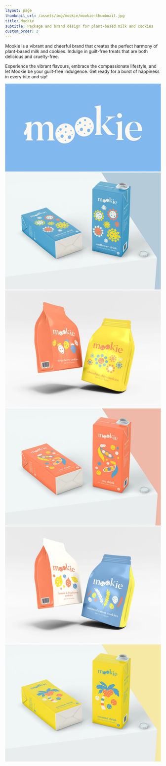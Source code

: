 ```yaml
---
layout: page
thumbnail_url: /assets/img/mookie/mookie-thumbnail.jpg
title: Mookie
subtitle: Package and brand design for plant-based milk and cookies
custom_order: 3
---
```

Mookie is a vibrant and cheerful brand that creates the perfect harmony of plant-based milk and cookies. Indulge in guilt-free treats that are both delicious and cruelty-free.

Experience the vibrant flavours, embrace the compassionate lifestyle, and let Mookie be your guilt-free indulgence. Get ready for a burst of happiness in every bite and sip!

![](/assets/img/mookie/mookie-1.gif)
![](/assets/img/mookie/mookie-thumbnail.jpg)
![](/assets/img/mookie/mookie-2.jpg)
![](/assets/img/mookie/mookie-3.jpg)
![](/assets/img/mookie/mookie-4.jpg)
![](/assets/img/mookie/mookie-5.jpg)
